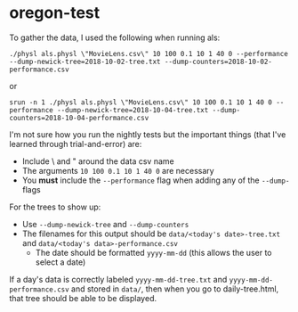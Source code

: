 # oregon-test

To gather the data, I used the following when running als:
```
./physl als.physl \"MovieLens.csv\" 10 100 0.1 10 1 40 0 --performance --dump-newick-tree=2018-10-02-tree.txt --dump-counters=2018-10-02-performance.csv
```
or 
```
srun -n 1 ./physl als.physl \"MovieLens.csv\" 10 100 0.1 10 1 40 0 --performance --dump-newick-tree=2018-10-04-tree.txt --dump-counters=2018-10-04-performance.csv
```

I'm not sure how you run the nightly tests but the important things (that I've learned through trial-and-error) are:
- Include \ and " around the data csv name
- The arguments `10 100 0.1 10 1 40 0` are necessary
- You __must__ include the `--performance` flag when adding any of the `--dump-` flags

For the trees to show up:
- Use `--dump-newick-tree` and `--dump-counters`
- The filenames for this output should be `data/<today's date>-tree.txt` and `data/<today's data>-performance.csv`
  - The date should be formatted `yyyy-mm-dd` (this allows the user to select a date)

If a day's data is correctly labeled `yyyy-mm-dd-tree.txt` and `yyyy-mm-dd-performance.csv` and stored in `data/`,
then when you go to daily-tree.html, that tree should be able to be displayed.
  
